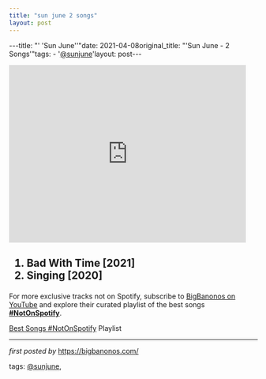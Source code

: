 ```yaml
---
title: "sun june 2 songs"
layout: post
---
```

---title: "' 'Sun June''"date: 2021-04-08original_title: "'Sun June - 2 Songs'"tags:  - '[@sunjune](/tags/sunjune/)'layout: post---<div><iframe frameborder="0" height="360" src="https://youtube.com/embed/Vw1fWgzhhiI?list=PLtuNtuTatqI1lde8AgsH_LfgWfVBmqPbs" width="480"></iframe></div><h2><ol><li>Bad With Time [2021]</li><li>Singing [2020]</li></ol></h2><!--Subscribe and Playlist Links--><div>    <p>For more exclusive tracks not on Spotify, subscribe to <a href="https://www.youtube.com/[@BigBanonos](/tags/BigBanonos/)" target="_blank">BigBanonos on YouTube</a> and explore their curated playlist of the best songs <strong>[#NotOnSpotify](/tags/NotOnSpotify/)</strong>.</p>    <p><a href="https://www.youtube.com/playlist?list=PLtuNtuTatqI0kFahUCbtbfenC_ET5O_tr" target="_blank">Best Songs [#NotOnSpotify](/tags/NotOnSpotify/) Playlist<br /></a></p></div><hr /><p><em>first posted by</em> <a href="https://bigbanonos.com/" rel="noopener" target="_new">https://bigbanonos.com/</a></p><p>tags: [@sunjune](/tags/sunjune/),</p>